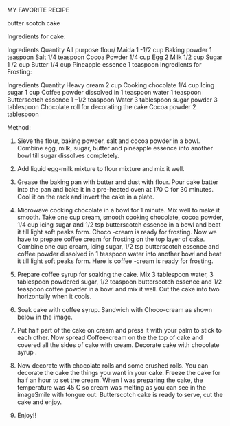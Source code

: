  MY FAVORITE RECIPE                          

butter scotch cake

Ingredients for cake:

Ingredients	Quantity
All purpose flour/ Maida	1 -1/2  cup
Baking powder	1 teaspoon
Salt	1/4 teaspoon
Cocoa Powder	1/4 cup
Egg	2
Milk	1/2 cup
Sugar	1 /2 cup
Butter	1/4 cup
Pineapple essence	1 teaspoon
Ingredients for Frosting:

Ingredients	Quantity
Heavy cream	2 cup
Cooking chocolate	1/4 cup
Icing sugar	1 cup
Coffee powder dissolved in 1 teaspoon water	1 teaspoon
Butterscotch essence	1 –1/2 teaspoon
Water	3 tablespoon
sugar powder	3 tablespoon
Chocolate roll	for decorating the cake
Cocoa powder	2 tablespoon

Method:

1. Sieve the flour, baking powder, salt and cocoa powder in a bowl. Combine egg, milk, sugar, butter and pineapple essence into another bowl till sugar dissolves completely.



2. Add liquid egg-milk mixture to flour mixture and mix it well.



3. Grease the baking pan with butter and dust with flour. Pour cake batter into the pan and bake it in a pre-heated oven at 170 C for 30 minutes. Cool it on the rack and invert the cake in a plate.



4. Microwave cooking chocolate in a bowl for 1 minute. Mix well to make it smooth. Take one cup cream,  smooth cooking chocolate, cocoa powder, 1/4 cup icing sugar and  1/2 tsp butterscotch essence in a bowl and beat it till light soft peaks form. Choco -cream is ready for frosting. Now we have to prepare coffee cream for frosting on the top layer of cake. Combine one cup cream, icing sugar,  1/2 tsp butterscotch essence and coffee powder dissolved in 1 teaspoon water into another bowl and beat it till light soft peaks form. Here is coffee -cream is ready for frosting.



5. Prepare coffee syrup for soaking the cake.  Mix 3 tablespoon water, 3 tablespoon powdered sugar, 1/2 teaspoon butterscotch essence and 1/2 teaspoon coffee powder in a bowl and mix it well.  Cut the cake into two horizontally when it cools.



6. Soak cake with coffee syrup. Sandwich with Choco-cream as shown below in the image.



7. Put half part of the cake on cream and press it with your palm to stick to each other. Now spread Coffee-cream on the the top of cake and covered all the sides of cake with cream. Decorate cake with chocolate syrup .



8. Now decorate with chocolate rolls and some crushed rolls. You can decorate the cake the things you want in your cake. Freeze the cake for half an hour to set the cream. When I was preparing the cake, the temperature was 45 C so cream was melting as you can see in the imageSmile with tongue out. Butterscotch cake is ready to serve, cut the cake and enjoy.



9. Enjoy!!
